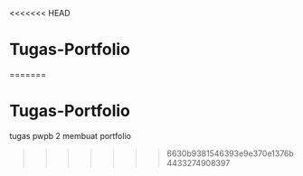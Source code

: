 <<<<<<< HEAD
# Tugas-Portfolio
=======
# Tugas-Portfolio
tugas pwpb 2 membuat portfolio
>>>>>>> 6630b9381546393e9e370e1376b4433274908397
